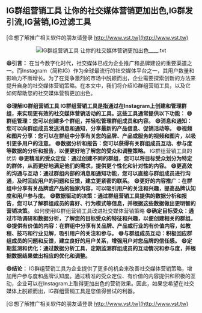 ## **IG群组营销工具 让你的社交媒体营销更加出色,IG群发引流,IG营销,IG过滤工具**

[😍想了解推广相关软件的朋友请登录 http://www.vst.tw](http://www.vst.tw)

 <center><img src="https://vst.tw/MP4/tuiguang/png/5.png" alt="IG群组营销工具 让你的社交媒体营销更加出色____.txt"></center>

**😄引言：**
在当今数字化时代，社交媒体已成为企业推广和品牌建设的重要渠道之一。而Instagram（简称IG）作为全球最流行的社交媒体平台之一，其用户数量和影响力不断增长。为了在竞争激烈的市场中脱颖而出，企业需要探索创新的方法来提升自身的社交媒体营销策略。在本文中，我们将介绍IG群组营销工具，以及它如何帮助您的社交媒体营销更加出色。

**😄理解IG群组营销工具 IG群组营销工具是指通过在Instagram上创建和管理群组，来实现更有效的社交媒体营销活动的工具。这些工具通常提供以下功能：**
**😄群组管理：您可以创建多个群组，并轻松管理群组成员和内容。**
**😄消息和通知：您可以向群组成员发送消息和通知，分享最新的产品信息、促销活动等。**
**😄视频和图片分享：您可以在群组中分享有关您的品牌、产品或服务的视频和图片，以吸引更多用户的注意。**
**😄数据分析和报告：您可以获得有关群组成员互动、参与度等数据的分析和报告，以便更好地了解您的受众和调整策略。**
IG群组营销工具的优势
**😄更精准的受众定位：通过创建不同的群组，您可以将目标受众划分为特定的群体，从而更好地满足他们的需求，提供更个性化和针对性的内容。**
**😄更高效的沟通与互动：通过群组内部的消息和通知功能，您可以直接与群组成员进行沟通，及时回应用户的问题和反馈，建立更紧密的联系。**
**😄更好的内容推广：在群组中分享有关品牌或产品的独家内容，可以吸引用户的关注和兴趣，提高品牌认知度和用户参与度。**
**😄数据驱动的决策：通过群组营销工具提供的数据分析和报告，您可以了解群组成员的喜好、行为模式等信息，并根据这些数据做出更明智的营销决策。**
如何使用IG群组营销工具改进社交媒体营销策略
**😄确定目标受众：通过市场调研和数据分析，了解您的目标受众的特征和兴趣，以便创建相关的群组。**
**😄提供有价值的内容：在群组中分享有关品牌、产品或行业的有价值内容，如教程、技巧和行业见解，吸引用户的关注和参与。**
**😄与群组成员互动：积极回应群组成员的问题和反馈，建立良好的用户关系，增强用户对您品牌的信任感。**
**😄定期监测和优化：通过数据分析工具，定期监测群组成员的互动情况和参与度，并根据数据结果做出相应的优化和调整。**

**😄结论：**
IG群组营销工具为企业提供了更多的机会来改善社交媒体营销策略，增加用户参与度和品牌认知度。通过精准的受众定位、有价值的内容提供和积极的互动，企业可以在Instagram上取得更加出色的营销效果。因此，如果您希望在社交媒体上脱颖而出，IG群组营销工具是您值得尝试的利器。

[😍想了解推广相关软件的朋友请登录 http://www.vst.tw](http://www.vst.tw)



